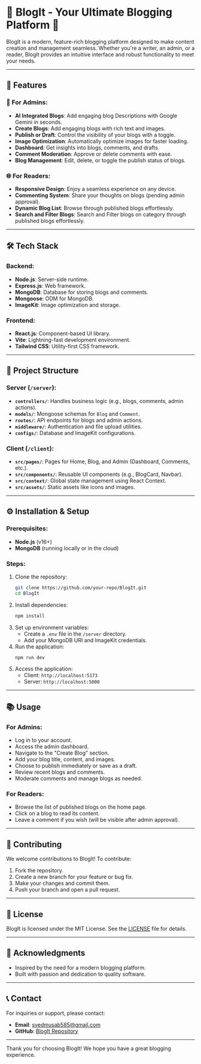 # 🌟 BlogIt - Your Ultimate Blogging Platform 🌟

BlogIt is a modern, feature-rich blogging platform designed to make content creation and management seamless. Whether you're a writer, an admin, or a reader, BlogIt provides an intuitive interface and robust functionality to meet your needs.

---

## 🚀 Features



### 🔧 For Admins:

- **AI Integrated Blogs**: Add engaging blog Descriptions with Google Gemini in seconds.
- **Create Blogs**: Add engaging blogs with rich text and images.
- **Publish or Draft**: Control the visibility of your blogs with a toggle.
- **Image Optimization**: Automatically optimize images for faster loading.
- **Dashboard**: Get insights into blogs, comments, and drafts.
- **Comment Moderation**: Approve or delete comments with ease.
- **Blog Management**: Edit, delete, or toggle the publish status of blogs.

### 🌐 For Readers:
- **Responsive Design**: Enjoy a seamless experience on any device.
- **Commenting System**: Share your thoughts on blogs (pending admin approval).
- **Dynamic Blog List**: Browse through published blogs effortlessly.
- **Search and Filter Blogs**: Search and Filter blogs on category through published blogs effortlessly.

---

## 🛠️ Tech Stack

### Backend:
- **Node.js**: Server-side runtime.
- **Express.js**: Web framework.
- **MongoDB**: Database for storing blogs and comments.
- **Mongoose**: ODM for MongoDB.
- **ImageKit**: Image optimization and storage.

### Frontend:
- **React.js**: Component-based UI library.
- **Vite**: Lightning-fast development environment.
- **Tailwind CSS**: Utility-first CSS framework.

---

## 📂 Project Structure

### Server (`/server`):
- **`controllers/`**: Handles business logic (e.g., blogs, comments, admin actions).
- **`models/`**: Mongoose schemas for `Blog` and `Comment`.
- **`routes/`**: API endpoints for blogs and admin actions.
- **`middleware/`**: Authentication and file upload utilities.
- **`configs/`**: Database and ImageKit configurations.

### Client (`/client`):
- **`src/pages/`**: Pages for Home, Blog, and Admin (Dashboard, Comments, etc.).
- **`src/components/`**: Reusable UI components (e.g., BlogCard, Navbar).
- **`src/context/`**: Global state management using React Context.
- **`src/assets/`**: Static assets like icons and images.

---

## ⚙️ Installation & Setup

### Prerequisites:
- **Node.js** (v16+)
- **MongoDB** (running locally or in the cloud)

### Steps:
1. Clone the repository:
   ```bash
   git clone https://github.com/your-repo/BlogIt.git
   cd BlogIt
   ```
2. Install dependencies:
   ```bash
   npm install
   ```
3. Set up environment variables:
   - Create a `.env` file in the `/server` directory.
   - Add your MongoDB URI and ImageKit credentials.
4. Run the application:
   ```bash
   npm run dev
   ```
5. Access the application:
   - Client: `http://localhost:5173`
   - Server: `http://localhost:5000`

---

## 📚 Usage

### For Admins:
- Log in to your account.
- Access the admin dashboard.
- Navigate to the "Create Blog" section.
- Add your blog title, content, and images.
- Choose to publish immediately or save as a draft.
- Review recent blogs and comments.
- Moderate comments and manage blogs as needed.

### For Readers:
- Browse the list of published blogs on the home page.
- Click on a blog to read its content.
- Leave a comment if you wish (will be visible after admin approval).

---

## 🤝 Contributing

We welcome contributions to BlogIt! To contribute:
1. Fork the repository.
2. Create a new branch for your feature or bug fix.
3. Make your changes and commit them.
4. Push your branch and open a pull request.

---

## 📄 License

BlogIt is licensed under the MIT License. See the [LICENSE](LICENSE) file for details.

---

## 🙏 Acknowledgments

- Inspired by the need for a modern blogging platform.
- Built with passion and dedication to quality software.

---

## 📞 Contact

For inquiries or support, please contact:
- **Email**: syedmusab585@gmail.com
- **GitHub**: [BlogIt Repository](https://github.com/syedmusab31)

---

Thank you for choosing BlogIt! We hope you have a great blogging experience.
